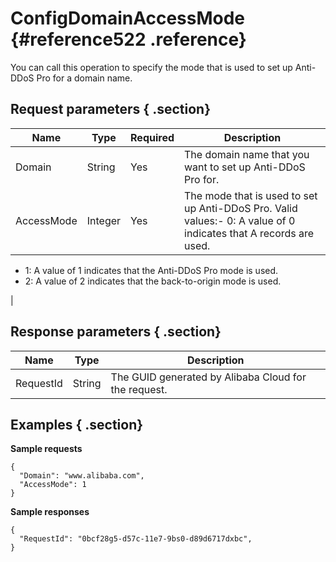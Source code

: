 # ConfigDomainAccessMode {#reference522 .reference}

You can call this operation to specify the mode that is used to set up Anti-DDoS Pro for a domain name.

## Request parameters { .section}

|Name|Type|Required|Description|
|----|----|--------|-----------|
|Domain|String|Yes|The domain name that you want to set up Anti-DDoS Pro for.|
|AccessMode|Integer|Yes|The mode that is used to set up Anti-DDoS Pro. Valid values:-   0: A value of 0 indicates that A records are used.
-   1: A value of 1 indicates that the Anti-DDoS Pro mode is used.
-   2: A value of 2 indicates that the back-to-origin mode is used.

|

## Response parameters { .section}

|Name|Type|Description|
|----|----|-----------|
|RequestId|String|The GUID generated by Alibaba Cloud for the request.|

## Examples { .section}

**Sample requests**

```
{
  "Domain": "www.alibaba.com",
  "AccessMode": 1
}

```

**Sample responses**

```
{
  "RequestId": "0bcf28g5-d57c-11e7-9bs0-d89d6717dxbc",
}

```

